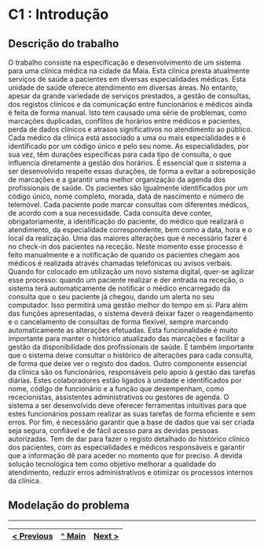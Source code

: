 # C1 : Introdução


## Descrição do trabalho
O trabalho consiste na especificação e desenvolvimento de um sistema para uma clínica médica na cidade
da Maia. Esta clínica presta atualmente serviços de saúde a pacientes em diversas especialidades médicas.
Esta unidade de saúde oferece atendimento em diversas áreas. No entanto, apesar da grande variedade
de serviços prestados, a gestão de consultas, dos registos clínicos e da comunicação entre
funcionários e médicos ainda é feita de forma manual. Isto tem causado uma série de problemas,
como marcações duplicadas, conflitos de horários entre médicos e pacientes, perda de dados
clínicos e atrasos significativos no atendimento ao público.
Cada médico da clínica está associado a uma ou mais especialidades e é identificado por um
código único e pelo seu nome. As especialidades, por sua vez, têm durações específicas para
cada tipo de consulta, o que influencia diretamente a gestão dos horários. É essencial que o
sistema a ser desenvolvido respeite essas durações, de forma a evitar a sobreposição de
marcações e a garantir uma melhor organização da agenda dos profissionais de saúde.
Os pacientes são igualmente identificados por um código único, nome completo, morada, data
de nascimento e número de telemóvel. Cada paciente pode marcar consultas com diferentes
médicos, de acordo com a sua necessidade. Cada consulta deve conter, obrigatoriamente, a
identificação do paciente, do médico que realizará o atendimento, da especialidade
correspondente, bem como a data, hora e o local da realização.
Uma das maiores alterações que é necessário fazer é no check-in dos pacientes na receção.
Neste momento esse processo é feito manualmente e a notificação de quando os pacientes
chegam aos médicos é realizada através chamadas telefónicas ou avisos verbais. Quando for
colocado em utilização um novo sistema digital, quer-se agilizar esse processo: quando um
paciente realizar e der entrada na receção, o sistema terá automaticamente de notificar o
médico encarregado da consulta que o seu paciente já chegou, dando um alerta no seu
computador. Isso permitirá uma gestão melhor do tempo em si.
Para além das funções apresentadas, o sistema deverá deixar fazer o reagendamento e o
cancelamento de consultas de forma flexível, sempre marcando automaticamente as alterações
efetuadas. Esta funcionalidade é muito importante para manter o histórico atualizado das
marcações e facilitar a gestão da disponibilidade dos profissionais de saúde. É também
importante que o sistema deixe consultar o histórico de alterações para cada consulta, de forma
que deixe ver o registo dos dados.
Outro componente essencial da clínica são os funcionários, responsáveis pelo apoio à gestão
das tarefas diárias. Estes colaboradores estão ligados à unidade e identificados por nome, código
de funcionário e a função que desempenham, como rececionistas, assistentes administrativos
ou gestores de agenda. O sistema a ser desenvolvido deve oferecer ferramentas intuitivas para
que estes funcionários possam realizar as suas tarefas de forma eficiente e sem erros.
Por fim, é necessário garantir que a base de dados que vai ser criada seja segura, confiável e de
fácil acesso para as devidas pessoas autorizadas. Tem de dar para fazer o registo detalhado do
histórico clínico dos pacientes, com as especialidades e médicos responsáveis e garantir que a
informação dê para aceder no momento que for preciso. A devida solução tecnológica tem como
objetivo melhorar a qualidade do atendimento, reduzir erros administrativos e otimizar os
processos internos da clínica. 

## Modelação do problema


---
[< Previous](rei00.md) | [^ Main](/../../) | [Next >](rei02.md)
:--- | :---: | ---: 
